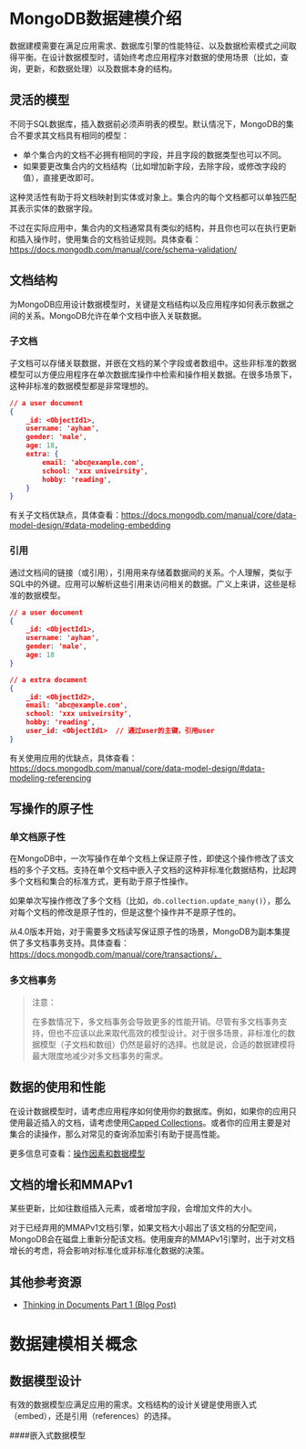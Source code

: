 # MongoDB数据建模介绍

数据建模需要在满足应用需求、数据库引擎的性能特征、以及数据检索模式之间取得平衡。在设计数据模型时，请始终考虑应用程序对数据的使用场景（比如，查询，更新，和数据处理）以及数据本身的结构。

## 灵活的模型

不同于SQL数据库，插入数据前必须声明表的模型。默认情况下，MongoDB的集合不要求其文档具有相同的模型：

* 单个集合内的文档不必拥有相同的字段，并且字段的数据类型也可以不同。
* 如果要更改集合内的文档结构（比如增加新字段，去除字段，或修改字段的值），直接更改即可。

这种灵活性有助于将文档映射到实体或对象上。集合内的每个文档都可以单独匹配其表示实体的数据字段。

不过在实际应用中，集合内的文档通常具有类似的结构，并且你也可以在执行更新和插入操作时，使用集合的文档验证规则。具体查看：https://docs.mongodb.com/manual/core/schema-validation/

## 文档结构

为MongoDB应用设计数据模型时，关键是文档结构以及应用程序如何表示数据之间的关系。MongoDB允许在单个文档中嵌入关联数据。

### 子文档

子文档可以存储关联数据，并嵌在文档的某个字段或者数组中。这些非标准的数据模型可以方便应用程序在单次数据库操作中检索和操作相关数据。在很多场景下，这种非标准的数据模型都是非常理想的。

```json
// a user document
{
    _id: <ObjectId1>,
    username: 'ayhan',
    gender: 'male',
    age: 18,
    extra: {
        email: 'abc@example.com',
        school: 'xxx univeirsity',
        hobby: 'reading',
	}
}
```

有关子文档优缺点，具体查看：https://docs.mongodb.com/manual/core/data-model-design/#data-modeling-embedding

### 引用

通过文档间的链接（或引用），引用用来存储着数据间的关系。个人理解，类似于SQL中的外键。应用可以解析这些引用来访问相关的数据。广义上来讲，这些是标准的数据模型。

```json
// a user document
{
    _id: <ObjectId1>,
    username: 'ayhan',
    gender: 'male',
    age: 18
}

// a extra document
{
    _id: <ObjectId2>,
    email: 'abc@example.com',
    school: 'xxx univeirsity',
    hobby: 'reading',
    user_id: <ObjectId1>  // 通过user的主键，引用user
}
```

有关使用应用的优缺点，具体查看：https://docs.mongodb.com/manual/core/data-model-design/#data-modeling-referencing

## 写操作的原子性

### 单文档原子性

在MongoDB中，一次写操作在单个文档上保证原子性，即使这个操作修改了该文档的多个子文档。支持在单个文档中嵌入子文档的这种非标准化数据结构，比起跨多个文档和集合的标准方式，更有助于原子性操作。

如果单次写操作修改了多个文档（比如，`db.collection.update_many()`），那么对每个文档的修改是原子性的，但是这整个操作并不是原子性的。

从4.0版本开始，对于需要多文档读写保证原子性的场景，MongoDB为副本集提供了多文档事务支持。具体查看：https://docs.mongodb.com/manual/core/transactions/，

### 多文档事务

>注意：
>
>在多数情况下，多文档事务会导致更多的性能开销。尽管有多文档事务支持，但也不应该以此来取代高效的模型设计。对于很多场景，非标准化的数据模型（子文档和数组）仍然是最好的选择。也就是说，合适的数据建模将最大限度地减少对多文档事务的需求。

## 数据的使用和性能

在设计数据模型时，请考虑应用程序如何使用你的数据库。例如，如果你的应用只使用最近插入的文档，请考虑使用[Capped Collections](https://docs.mongodb.com/manual/core/capped-collections/)。或者你的应用主要是对集合的读操作，那么对常见的查询添加索引有助于提高性能。

更多信息可查看：[操作因素和数据模型](https://docs.mongodb.com/manual/core/data-model-operations/)

## 文档的增长和MMAPv1

某些更新，比如往数组插入元素，或者增加字段，会增加文件的大小。

对于已经弃用的MMAPv1文档引擎，如果文档大小超出了该文档的分配空间，MongoDB会在磁盘上重新分配该文档。使用废弃的MMAPv1引擎时，出于对文档增长的考虑，将会影响对标准化或非标准化数据的决策。

## 其他参考资源

* [Thinking in Documents Part 1 (Blog Post)](https://www.mongodb.com/blog/post/thinking-documents-part-1?jmp=docs)

# 数据建模相关概念

## 数据模型设计

有效的数据模型应满足应用的需求。文档结构的设计关键是使用嵌入式（embed），还是引用（references）的选择。

####嵌入式数据模型

#### 